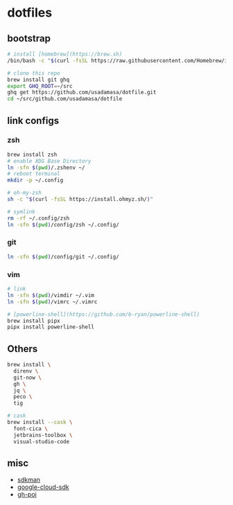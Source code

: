 # dotfiles

## bootstrap

```sh
# install [homebrew](https://brew.sh)
/bin/bash -c "$(curl -fsSL https://raw.githubusercontent.com/Homebrew/install/HEAD/install.sh)"

# clone this repo
brew install git ghq
export GHQ_ROOT=~/src
ghq get https://github.com/usadamasa/dotfile.git
cd ~/src/github.com/usadamasa/dotfile
```

## link configs

### zsh

```sh
brew install zsh
# enable XDG Base Directory
ln -sfn $(pwd)/.zshenv ~/
# reboot terminal
mkdir -p ~/.config

# oh-my-zsh
sh -c "$(curl -fsSL https://install.ohmyz.sh/)"

# symlink
rm -rf ~/.config/zsh
ln -sfn $(pwd)/config/zsh ~/.config/
```

### git

```sh
ln -sfn $(pwd)/config/git ~/.config/
```

### vim

```sh
# link
ln -sfn $(pwd)/vimdir ~/.vim
ln -sfn $(pwd)/vimrc ~/.vimrc

# [powerline-shell](https://github.com/b-ryan/powerline-shell)
brew install pipx
pipx install powerline-shell
```

## Others

```sh
brew install \
  direnv \
  git-now \
  gh \
  jq \
  peco \
  tig

# cask
brew install --cask \
  font-cica \
  jetbrains-toolbox \
  visual-studio-code
```

## misc

* [sdkman](https://sdkman.io/)
* [google-cloud-sdk](https://cloud.google.com/sdk/downloads)
* [gh-poi](https://github.com/seachicken/gh-poi)
